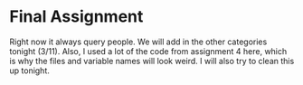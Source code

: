 # Final Assignment
Right now it always query people. We will add in the other categories tonight (3/11). Also, I used a lot of the code from assignment 4 here, which is why the files and variable names will look weird. I will also try to clean this up tonight.
